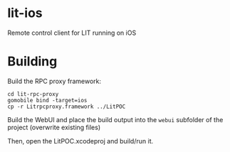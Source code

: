 # lit-ios
Remote control client for LIT running on iOS

# Building

Build the RPC proxy framework:
```
cd lit-rpc-proxy
gomobile bind -target=ios
cp -r Litrpcproxy.framework ../LitPOC
```

Build the WebUI and place the build output into the `webui` subfolder of the project (overwrite existing files)

Then, open the LitPOC.xcodeproj and build/run it.